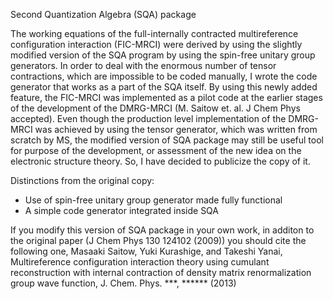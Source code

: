 
Second Quantization Algebra (SQA) package

The working equations of the full-internally contracted multireference configuration interaction (FIC-MRCI) were derived by using the slightly modified version of the SQA program by using the spin-free unitary group generators. In order to deal with the enormous number of tensor contractions, which are impossible to be coded manually, I wrote the code generator that works as a part of the SQA itself. By using this newly added feature, the FIC-MRCI was implemented as a pilot code at the earlier stages of the development of the DMRG-MRCI (M. Saitow et. al. J Chem Phys accepted). Even though the production level implementation of the DMRG-MRCI was achieved by using the tensor generator, which was written from scratch by MS, the modified version of SQA package may still be useful tool for purpose of the development, or assessment of the new idea on the electronic structure theory. So, I have decided to publicize the copy of it.

Distinctions from the original copy:

  * Use of spin-free unitary group generator made fully functional
  * A simple code generator integrated inside SQA

If you modify this version of SQA package in your own work, in additon to the original paper (J Chem Phys 130 124102 (2009)) you should cite the following one, 
   Masaaki Saitow, Yuki Kurashige, and Takeshi Yanai, Multireference configuration interaction theory using cumulant reconstruction with internal contraction of density matrix renormalization group wave function, J. Chem. Phys. ***, ****** (2013)


